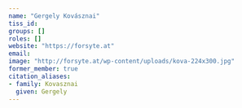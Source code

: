 ```yaml
---
name: "Gergely Kovásznai"
tiss_id: 
groups: []
roles: []
website: "https://forsyte.at"
email:
image: "http://forsyte.at/wp-content/uploads/kova-224x300.jpg"
former_member: true
citation_aliases:
- family: Kovasznai
  given: Gergely
---
```


<!--
Your custom content goes here.
-->